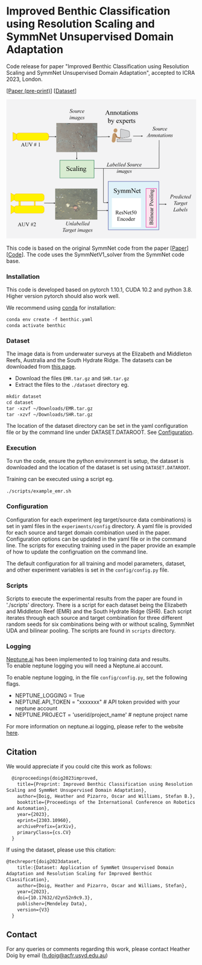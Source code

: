 # Improved Benthic Classification using Resolution Scaling and SymmNet Unsupervised Domain Adaptation
Code release for paper "Improved Benthic Classification using Resolution Scaling and SymmNet Unsupervised Domain Adaptation", accepted to ICRA 2023, London.

[[Paper (pre-print)](https://arxiv.org/abs/2303.10960)]     [[Dataset](https://data.mendeley.com/datasets/d2yn52n9c9)]

![Pipeline for improved benthic classification](pipeline.png)

This code is based on the original SymmNet code from the paper  [[Paper](https://zpascal.net/cvpr2019/Zhang_Domain-Symmetric_Networks_for_Adversarial_Domain_Adaptation_CVPR_2019_paper.pdf)] [[Code](https://github.com/Gorilla-Lab-SCUT/MultiClassDA)].  The code uses the SymmNetV1_solver from the SymmNet code base.

### Installation

This code is developed based on pytorch 1.10.1, CUDA 10.2 and python 3.8. Higher version pytorch should also work well.

We recommend using [conda](https://www.anaconda.com/distribution/) for installation:

```
conda env create -f benthic.yaml
conda activate benthic
```


### Dataset
The image data is from underwater surveys at the Elizabeth and Middleton Reefs, Australia and the South Hydrate Ridge.  The datasets can be downloaded from [this page](https://data.mendeley.com/datasets/d2yn52n9c9).

- Download the files `EMR.tar.gz` and `SHR.tar.gz`
- Extract the files to the `./dataset` directory eg.

```
mkdir dataset
cd dataset
tar -xzvf ~/Downloads/EMR.tar.gz
tar -xzvf ~/Downloads/SHR.tar.gz
```

The location of the dataset directory can be set in the yaml configuration file or by the command line under DATASET.DATAROOT.  See [Configuration](configuration).

### Execution
To run the code, ensure the python environment is setup, the dataset is downloaded and the location of the dataset is set using `DATASET.DATAROOT`.

Training can be executed using a script eg.

`./scripts/example_emr.sh`

### Configuration
Configuration for each experiment (eg target/source data combinations) is set in yaml files in the `experiments/config` directory.  A yaml file is provided for each source and target domain combination used in the paper.  Configuration options can be updated in the yaml file or in the command line.  The scripts for executing training used in the paper provide an example of how to update the configruation on the command line.

The default configuration for all training and model parameters, dataset, and other experiment variables is set in the `config/config.py` file.  

### Scripts
Scripts to execute the experimental results from the paper are found in './scripts' directory.  There is a script for each dataset being the Elizabeth and Middleton Reef (EMR) and the South Hydrate Ridge (SHR).  Each script iterates through each source and target combination for three different random seeds for six combinations being with or without scaling, SymmNet UDA and bilinear pooling.  The scripts are found in `scripts` directory.
### Logging
[Neptune.ai](https://neptune.ai/) has been implemented to log training data and results.  
  To enable neptune logging you will need a Neptune.ai account.  

To enable neptune logging, in the file `config/config.py`, set the following flags.
- NEPTUNE_LOGGING = True
- NEPTUNE.API_TOKEN = "xxxxxxx" # API token provided with your neptune account
- NEPTUNE.PROJECT = 'userid/project_name' # neptune project name

For more information on neptune.ai logging, please refer to the website [here](https://neptune.ai/).

## Citation
We would appreciate if you could cite this work as follows:

      @inproceedings{doig2023improved,
        title={Preprint: Improved Benthic Classification using Resolution Scaling and SymmNet Unsupervised Domain Adaptation},
        author={Doig, Heather and Pizarro, Oscar and Williams, Stefan B.},
        booktitle={Proceedings of the International Conference on Robotics and Automation},
        year={2023},
        eprint={2303.10960},
        archivePrefix={arXiv},
        primaryClass={cs.CV}
      }
    
If using the dataset, please use this citation:

    @techreport{doig2023dataset,
        title:{Dataset: Application of SymmNet Unsupervised Domain Adaptation and Resolution Scaling for Improved Benthic Classification},
        author={Doig, Heather and Pizarro, Oscar and Williams, Stefan},
        year={2023},
        doi={10.17632/d2yn52n9c9.3},
        publisher={Mendeley Data},
        version={V3}
      }



## Contact
For any queries or comments regarding this work, please contact Heather Doig by email (h.doig@acfr.usyd.edu.au)

